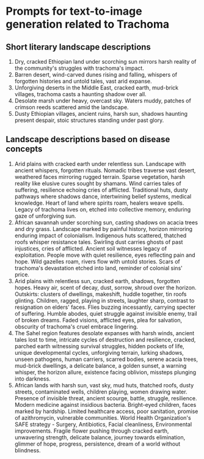 # Prompts for text-to-image generation related to Trachoma

## Short literary landscape descriptions

1. Dry, cracked Ethiopian land under scorching sun mirrors harsh reality of the community's struggles with trachoma's impact.
1. Barren desert, wind-carved dunes rising and falling, whispers of forgotten histories and untold tales, vast arid expanse.
1. Unforgiving deserts in the Middle East, cracked earth, mud-brick villages, trachoma casts a haunting shadow over all.
1. Desolate marsh under heavy, overcast sky. Waters muddy, patches of crimson reeds scattered amid the landscape.
1. Dusty Ethiopian villages, ancient ruins, harsh sun, shadows haunting present despair, stoic structures standing under past glory.

## Landscape descriptions based on disease concepts

1. Arid plains with cracked earth under relentless sun. Landscape with ancient whispers, forgotten rituals. Nomadic tribes traverse vast desert, weathered faces mirroring rugged terrain. Sparse vegetation, harsh reality like elusive cures sought by shamans. Wind carries tales of suffering, resilience echoing cries of afflicted. Traditional huts, dusty pathways where shadows dance, intertwining belief systems, medical knowledge. Heart of land where spirits roam, healers weave spells. Legacy of trachoma lives on, etched into collective memory, enduring gaze of unforgiving sun.
1. African savannah under scorching sun, casting shadows on acacia trees and dry grass. Landscape marked by painful history, horizon mirroring enduring impact of colonialism. Indigenous huts scattered, thatched roofs whisper resistance tales. Swirling dust carries ghosts of past injustices, cries of afflicted. Ancient soil witnesses legacy of exploitation. People move with quiet resilience, eyes reflecting pain and hope. Wild gazelles roam, rivers flow with untold stories. Scars of trachoma's devastation etched into land, reminder of colonial sins' price.
1. Arid plains with relentless sun, cracked earth, shadows, forgotten hopes. Heavy air, scent of decay, dust, sorrow, shroud over the horizon. Outskirts: clusters of dwellings, makeshift, huddle together, tin roofs glinting. Children, ragged, playing in streets, laughter sharp, contrast to resignation on elders' faces. Flies buzzing incessantly, carrying specter of suffering. Humble abodes, quiet struggle against invisible enemy, trail of broken dreams. Faded visions, afflicted eyes, plea for salvation, obscurity of trachoma's cruel embrace lingering.
1. The Sahel region features desolate expanses with harsh winds, ancient tales lost to time, intricate cycles of destruction and resilience, cracked, parched earth witnessing survival struggles, hidden pockets of life, unique developmental cycles, unforgiving terrain, lurking shadows, unseen pathogens, human carriers, scarred bodies, serene acacia trees, mud-brick dwellings, a delicate balance, a golden sunset, a warning whisper, the horizon allure, existence facing oblivion, missteps plunging into darkness.
1. African lands with harsh sun, vast sky, mud huts, thatched roofs, dusty streets, contaminated wells, children playing, women drawing water. Presence of invisible threat, ancient scourge, battle, struggle, resilience. Modern medicine against insidious bacteria. Bright-eyed children, faces marked by hardship. Limited healthcare access, poor sanitation, promise of azithromycin, vulnerable communities. World Health Organization's SAFE strategy - Surgery, Antibiotics, Facial cleanliness, Environmental improvements. Fragile flower pushing through cracked earth, unwavering strength, delicate balance, journey towards elimination, glimmer of hope, progress, persistence, dream of a world without blindness.

